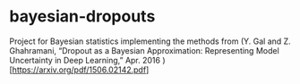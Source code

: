 # bayesian-dropouts

Project for Bayesian statistics implementing the methods from (Y. Gal and Z. Ghahramani, “Dropout as a Bayesian Approximation: Representing Model Uncertainty in Deep Learning,” Apr. 2016
)[https://arxiv.org/pdf/1506.02142.pdf]


